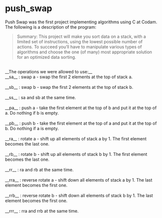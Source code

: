 # push_swap

Push Swap was the first project implementing algorithms using C at Codam. 
The following is a description of the program:

>Summary:
This project will make you sort data on a stack, with a limited set of instructions, using
the lowest possible number of actions. To succeed you’ll have to manipulate various
types of algorithms and choose the one (of many) most appropriate solution for an
optimized data sorting.

</br>
__The operations we were allowed to use:__ </br>
__sa__ : swap a - swap the first 2 elements at the top of stack a. </br>
</br>
__sb__ : swap b - swap the first 2 elements at the top of stack b. </br>
</br>
__ss__ : sa and sb at the same time.</br>
</br>
__pa__ : push a - take the first element at the top of b and put it at the top of a. Do
nothing if b is empty.</br>
</br>
__pb__ : push b - take the first element at the top of a and put it at the top of b. Do
nothing if a is empty.</br>
</br>
__ra__ : rotate a - shift up all elements of stack a by 1. The first element becomes
the last one.</br>
</br>
__rb__ : rotate b - shift up all elements of stack b by 1. The first element becomes
the last one.</br>
</br>
__rr__ : ra and rb at the same time.</br>
</br>
__rra__ : reverse rotate a - shift down all elements of stack a by 1. The last element
becomes the first one.</br>
</br>
__rrb__ : reverse rotate b - shift down all elements of stack b by 1. The last element
becomes the first one.</br>
</br>
__rrr__ : rra and rrb at the same time.
</br>

